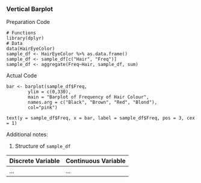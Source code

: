 ### Vertical Barplot
Preparation Code
```{r Vertical Barplot - Preparation, echo=TRUE}
# Functions
library(dplyr)
# Data
data(HairEyeColor)
sample_df <- HairEyeColor %>% as.data.frame()
sample_df <- sample_df[c("Hair", "Freq")]
sample_df <- aggregate(Freq~Hair, sample_df, sum)
```

Actual Code
```{r Vertical Barplot, echo=TRUE}
bar <- barplot(sample_df$Freq,
        ylim = c(0,330),
        main = "Barplot of Frequency of Hair Colour",
        names.arg = c("Black", "Brown", "Red", "Blond"),
        col="pink")

text(y = sample_df$Freq, x = bar, label = sample_df$Freq, pos = 3, cex = 1)
```

Additional notes:
1. Structure of `sample_df`

| Discrete Variable  | Continuous Variable |
| ------------- | ------------- |
| ...  | ...  |
